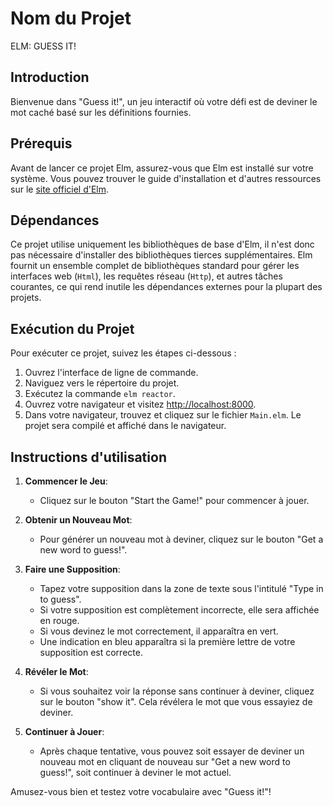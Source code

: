 # Nom du Projet
ELM: GUESS IT!

## Introduction

Bienvenue dans "Guess it!", un jeu interactif où votre défi est de deviner le mot caché basé sur les définitions fournies. 

## Prérequis
Avant de lancer ce projet Elm, assurez-vous que Elm est installé sur votre système. Vous pouvez trouver le guide d'installation et d'autres ressources sur le [site officiel d'Elm](https://elm-lang.org/).

## Dépendances
Ce projet utilise uniquement les bibliothèques de base d'Elm, il n'est donc pas nécessaire d'installer des bibliothèques tierces supplémentaires. Elm fournit un ensemble complet de bibliothèques standard pour gérer les interfaces web (`Html`), les requêtes réseau (`Http`), et autres tâches courantes, ce qui rend inutile les dépendances externes pour la plupart des projets.

## Exécution du Projet
Pour exécuter ce projet, suivez les étapes ci-dessous :

1. Ouvrez l'interface de ligne de commande.
2. Naviguez vers le répertoire du projet.
3. Exécutez la commande `elm reactor`.
4. Ouvrez votre navigateur et visitez [http://localhost:8000](http://localhost:8000).
5. Dans votre navigateur, trouvez et cliquez sur le fichier `Main.elm`. Le projet sera compilé et affiché dans le navigateur.

## Instructions d'utilisation
1. **Commencer le Jeu**:
   - Cliquez sur le bouton "Start the Game!" pour commencer à jouer.

2. **Obtenir un Nouveau Mot**:
   - Pour générer un nouveau mot à deviner, cliquez sur le bouton "Get a new word to guess!".

3. **Faire une Supposition**:
   - Tapez votre supposition dans la zone de texte sous l'intitulé "Type in to guess".
   - Si votre supposition est complètement incorrecte, elle sera affichée en rouge.
   - Si vous devinez le mot correctement, il apparaîtra en vert.
   - Une indication en bleu apparaîtra si la première lettre de votre supposition est correcte.

4. **Révéler le Mot**:
   - Si vous souhaitez voir la réponse sans continuer à deviner, cliquez sur le bouton "show it". Cela révélera le mot que vous essayiez de deviner.

5. **Continuer à Jouer**:
   - Après chaque tentative, vous pouvez soit essayer de deviner un nouveau mot en cliquant de nouveau sur "Get a new word to guess!", soit continuer à deviner le mot actuel.

Amusez-vous bien et testez votre vocabulaire avec "Guess it!"!

